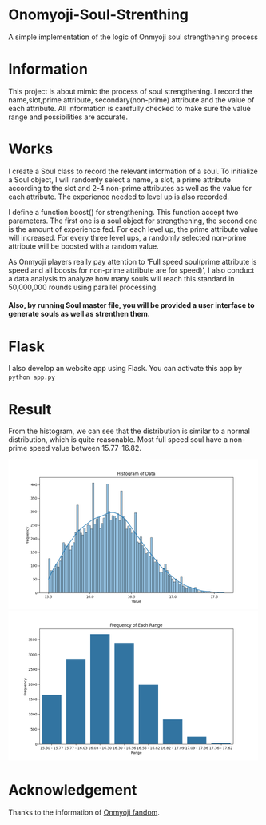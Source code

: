 # Onomyoji-Soul-Strenthing
A simple implementation of the logic of Onmyoji soul strengthening process

# Information
This project is about mimic the process of soul strengthening. I record the name,slot,prime attribute, secondary(non-prime) attribute and the value of each attribute. All information is carefully checked to make sure the value range and possibilities are accurate.

# Works
I create a Soul class to record the relevant information of a soul. To initialize a Soul object, I will randomly select a name, a slot, a prime attribute according to the slot and 2-4 non-prime attributes as well as the value for each attribute. The experience needed to level up is also recorded. 

I define a function boost() for strengthening. This function accept two parameters. The first one is a soul object for strengthening, the second one is the amount of experience fed.
For each level up, the prime attribute value will increased. For every three level ups, a randomly selected non-prime attribute will be boosted with a random value.

As Onmyoji players really pay attention to 'Full speed soul(prime attribute is speed and all boosts for non-prime attribute are for speed)', I also conduct a data analysis to analyze how many souls will reach this standard in 50,000,000 rounds using parallel processing.

#### Also, by running Soul master file, you will be provided a user interface to generate souls as well as strenthen them.

# Flask 
I also develop an website app using Flask. You can activate this app by `python app.py`

# Result
From the histogram, we can see that the distribution is similar to a normal distribution, which is quite reasonable. Most full speed soul have a non-prime speed value between 15.77-16.82.
<div style="display: inline-block;">
  <img src="soul_data_analysis/Histogram.png" alt="viewers" width="500"> 
  <img src="soul_data_analysis/Frequency of Each Range.png" alt="rating" width="500"> 
</div>


# Acknowledgement
Thanks to the information of [Onmyoji fandom](https://onmyoji.fandom.com/).
